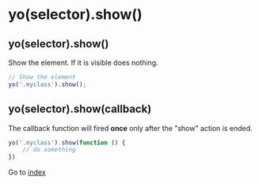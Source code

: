 # yo(selector).show()

## yo(selector).show()

Show the element. If it is visible does nothing. 

```javascript
// Show the element
yo('.myclass').show();
```

## yo(selector).show(callback)

The callback function will fired **once** only after the "show" action is ended.

```javascript
yo('.myclass').show(function () {
    // do something
})
```

Go to [index](index.md)